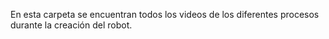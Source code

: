 En esta carpeta se encuentran todos los videos de los diferentes procesos durante la creación del robot.
